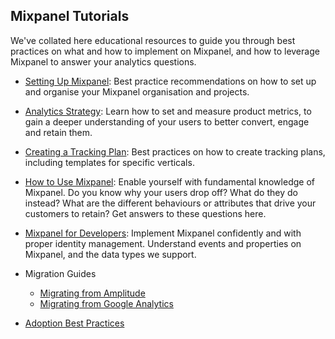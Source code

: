 ## Mixpanel Tutorials
We've collated here educational resources to guide you through best practices on what and how to implement on Mixpanel, and how to leverage Mixpanel to answer your analytics questions. 

- [Setting Up Mixpanel](https://docs.mixpanel.com/docs/other-bits/tutorials/setting-up-mixpanel): Best practice recommendations on how to set up and organise your Mixpanel organisation and projects. 

- [Analytics Strategy](https://docs.mixpanel.com/docs/other-bits/tutorials/analytics-strategy): Learn how to set and measure product metrics, to gain a deeper understanding of your users to better convert, engage and retain them.

- [Creating a Tracking Plan](https://docs.mixpanel.com/docs/other-bits/tutorials/creating-a-tracking-plan): Best practices on how to create tracking plans, including templates for specific verticals.

- [How to Use Mixpanel](https://docs.mixpanel.com/docs/other-bits/tutorials/mixpanel-analysis/): Enable yourself with fundamental knowledge of Mixpanel. Do you know why your users drop off? What do they do instead? What are the different behaviours or attributes that drive your customers to retain? Get answers to these questions here. 

- [Mixpanel for Developers](https://docs.mixpanel.com/docs/other-bits/tutorials/developers/): Implement Mixpanel confidently and with proper identity management. Understand events and properties on Mixpanel, and the data types we support.

- Migration Guides
  - [Migrating from Amplitude](https://docs.mixpanel.com/docs/other-bits/tutorials/migration-guides/migrating-to-mixpanel-from-amplitude)
  - [Migrating from Google Analytics](https://docs.mixpanel.com/docs/other-bits/tutorials/migration-guides/migrating-to-mixpanel-from-google-analytics)

- [Adoption Best Practices](https://docs.mixpanel.com/docs/other-bits/tutorials/adoption-reference-guide)

 

